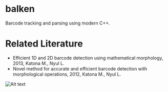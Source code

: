 # balken
Barcode tracking and parsing using modern C++.

# Related Literature

- Efficient 1D and 2D barcode detection using mathematical morphology, 2013, Katona M., Nyul L.
- Novel method for accurate and efficient barcode detection with morphological operations, 2012, Katona M., Nyul L.

![Alt text](./systemdiagram.svg)
